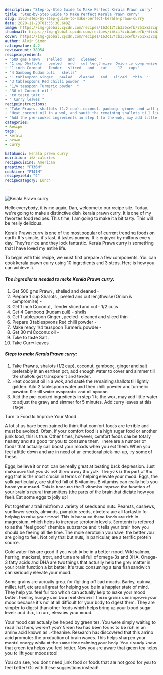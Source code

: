 ```yaml
---
description: "Step-by-Step Guide to Make Perfect Kerala Prawn curry"
title: "Step-by-Step Guide to Make Perfect Kerala Prawn curry"
slug: 1563-step-by-step-guide-to-make-perfect-kerala-prawn-curry
date: 2020-11-20T01:35:30.688Z
image: https://img-global.cpcdn.com/recipes/163c174cb336cefb/751x532cq70/kerala-prawn-curry-recipe-main-photo.jpg
thumbnail: https://img-global.cpcdn.com/recipes/163c174cb336cefb/751x532cq70/kerala-prawn-curry-recipe-main-photo.jpg
cover: https://img-global.cpcdn.com/recipes/163c174cb336cefb/751x532cq70/kerala-prawn-curry-recipe-main-photo.jpg
author: Alvin Simon
ratingvalue: 4.2
reviewcount: 38954
recipeingredient:
- "500 gms Prawn   shelled   and   cleaned  "
- "1 cup Shallots   peeled   and   cut lengthwise  Onion is compromise "
- "1 inch Coconut   Tender   sliced   and   cut     12   cups"
- "4 Gamboog Kudam puli   shells"
- "1 tablespoon Ginger   peeled   cleaned   and   sliced   thin  "
- "3 tablespoons Red chilli powder  "
- "1/4 teaspoon Turmeric powder  "
- "30 ml Coconut oil "
- "to taste Salt "
- " Curry leaves "
recipeinstructions:
- "Take Prawns, shallots (1/2 cup), coconut, gamboog, ginger and salt preferably in an earthen pot, add enough water to cover and simmer till the shallots get transparent and tender."
- "Heat coconut oil in a wok, and sauté the remaining shallots till lightly golden. Add 2 tablespoon water and then chilli powder and turmeric powder. Stir till water evaporate  and oil appear."
- "Add the pre-cooked ingredients in step 1 to the wok, may add little water to adjust the gravy and simmer for 5 minutes. Add curry leaves at this stage."
categories:
- Recipe
tags:
- kerala
- prawn
- curry

katakunci: kerala prawn curry 
nutrition: 162 calories
recipecuisine: American
preptime: "PT36M"
cooktime: "PT41M"
recipeyield: "4"
recipecategory: Lunch

---
```



![Kerala Prawn curry](https://img-global.cpcdn.com/recipes/163c174cb336cefb/751x532cq70/kerala-prawn-curry-recipe-main-photo.jpg)

Hello everybody, it is me again, Dan, welcome to our recipe site. Today, we're going to make a distinctive dish, kerala prawn curry. It is one of my favorites food recipes. This time, I am going to make it a bit tasty. This will be really delicious.

Kerala Prawn curry is one of the most popular of current trending foods on earth. It's simple, it's fast, it tastes yummy. It is enjoyed by millions every day. They're nice and they look fantastic. Kerala Prawn curry is something that I have loved my entire life.




To begin with this recipe, we must first prepare a few components. You can cook kerala prawn curry using 10 ingredients and 3 steps. Here is how you can achieve it.

<!--inarticleads1-->

##### The ingredients needed to make Kerala Prawn curry:

1. Get 500 gms Prawn ,  shelled   and   cleaned  -
1. Prepare 1 cup Shallots ,  peeled   and   cut lengthwise  (Onion is compromise) -
1. Get 1 inch Coconut ,  Tender   sliced   and   cut   -  1/2   cups
1. Get 4 Gamboog (Kudam puli) -  shells
1. Get 1 tablespoon Ginger ,  peeled   cleaned   and   sliced   thin  -
1. Prepare 3 tablespoons Red chilli powder  -
1. Make ready 1/4 teaspoon Turmeric powder  -
1. Get 30 ml Coconut oil -
1. Take to taste Salt .
1. Take  Curry leaves .




<!--inarticleads2-->

##### Steps to make Kerala Prawn curry:

1. Take Prawns, shallots (1/2 cup), coconut, gamboog, ginger and salt preferably in an earthen pot, add enough water to cover and simmer till the shallots get transparent and tender.
1. Heat coconut oil in a wok, and sauté the remaining shallots till lightly golden. Add 2 tablespoon water and then chilli powder and turmeric powder. Stir till water evaporate  and oil appear.
1. Add the pre-cooked ingredients in step 1 to the wok, may add little water to adjust the gravy and simmer for 5 minutes. Add curry leaves at this stage.




Turn to Food to Improve Your Mood


A lot of us have been trained to think that comfort foods are terrible and must be avoided. Often, if your comfort food is a high sugar food or another junk food, this is true. Other times, however, comfort foods can be totally healthy and it's good for you to consume them. There are a number of foods that actually can boost your moods when you eat them. When you feel a little down and are in need of an emotional pick-me-up, try some of these.

Eggs, believe it or not, can be really great at beating back depression. Just make sure that you do not throw away the yolk. The yolk is the part of the egg that is the most crucial in terms of helping elevate your mood. Eggs, the yolk particularly, are stuffed full of B vitamins. B vitamins can really help you boost your mood. This is because the B vitamins improve the function of your brain's neural transmitters (the parts of the brain that dictate how you feel). Eat some eggs to jolly up!

Put together a trail mixfrom a variety of seeds and nuts. Peanuts, cashews, sunflower seeds, almonds, pumpkin seeds, etcetera are all fantastic for helping to raise your mood. This is because these foods are rich in magnesium, which helps to increase serotonin levels. Serotonin is referred to as the "feel good" chemical substance and it tells your brain how you should be feeling all the time. The more serotonin you have, the better you are going to feel. Not only that but nuts, in particular, are a terrific protein source.

Cold water fish are good if you wish to be in a better mood. Wild salmon, herring, mackerel, trout, and tuna are all full of omega-3s and DHA. Omega-3 fatty acids and DHA are two things that actually help the grey matter in your brain function a lot better. It's true: consuming a tuna fish sandwich can seriously elevate your mood. 

Some grains are actually great for fighting off bad moods. Barley, quinoa, millet, teff, etc are all great for helping you be in a happier state of mind. They help you feel full too which can actually help to make your mood better. Feeling hungry can be a real downer! These grains can improve your mood because it's not at all difficult for your body to digest them. They are simpler to digest than other foods which helps bring up your blood sugar levels and that, in turn, elevates your mood.

Your mood can actually be helped by green tea. You were simply waiting to read that here, weren't you? Green tea has been found to be rich in an amino acid known as L-theanine. Research has discovered that this amino acid promotes the production of brain waves. This helps sharpen your mental energy while at the same time calming your body. You already knew that green tea helps you feel better. Now you are aware that green tea helps you to lift your moods too!

You can see, you don't need junk food or foods that are not good for you to feel better! Go  with  these suggestions  instead!

